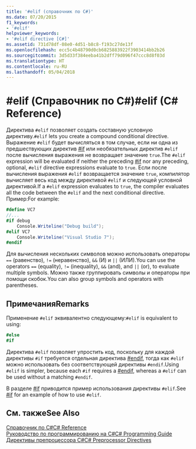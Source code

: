 ```yaml
---
title: '#elif (справочник по C#)'
ms.date: 07/20/2015
f1_keywords:
- '#elif'
helpviewer_keywords:
- '#elif directive [C#]'
ms.assetid: 731d78df-08e0-4d51-b8c8-f193c27de13f
ms.openlocfilehash: ecc5c4b48790d0cb6825883922f3903414bb2b26
ms.sourcegitcommit: 3d5d33f384eeba41b2dff79d096f47ccc8d8f03d
ms.translationtype: HT
ms.contentlocale: ru-RU
ms.lasthandoff: 05/04/2018
---
```

# <a name="elif-c-reference"></a><span data-ttu-id="9843a-102">#elif (Справочник по C#)</span><span class="sxs-lookup"><span data-stu-id="9843a-102">#elif (C# Reference)</span></span>
<span data-ttu-id="9843a-103">Директива `#elif` позволяет создать составную условную директиву.</span><span class="sxs-lookup"><span data-stu-id="9843a-103">`#elif` lets you create a compound conditional directive.</span></span> <span data-ttu-id="9843a-104">Выражение `#elif` будет вычисляться в том случае, если ни одна из предшествующих директив [#if](../../../csharp/language-reference/preprocessor-directives/preprocessor-if.md) или необязательных директив `#elif` после вычисления выражения не возвращает значение `true`.</span><span class="sxs-lookup"><span data-stu-id="9843a-104">The `#elif` expression will be evaluated if neither the preceding [#if](../../../csharp/language-reference/preprocessor-directives/preprocessor-if.md) nor any preceding, optional, `#elif` directive expressions evaluate to `true`.</span></span> <span data-ttu-id="9843a-105">Если после вычисления выражения `#elif` возвращается значение `true`, компилятор вычисляет весь код между директивой `#elif` и следующей условной директивой.</span><span class="sxs-lookup"><span data-stu-id="9843a-105">If a `#elif` expression evaluates to `true`, the compiler evaluates all the code between the `#elif` and the next conditional directive.</span></span> <span data-ttu-id="9843a-106">Пример:</span><span class="sxs-lookup"><span data-stu-id="9843a-106">For example:</span></span>  
  
```csharp
#define VC7  
//...  
#if debug  
    Console.Writeline("Debug build");  
#elif VC7  
    Console.Writeline("Visual Studio 7");  
#endif  
```  
  
 <span data-ttu-id="9843a-107">Для вычисления нескольких символов можно использовать операторы `==` (равенство), `!=` (неравенство), `&&` (И) и `||` (ИЛИ).</span><span class="sxs-lookup"><span data-stu-id="9843a-107">You can use the operators `==` (equality), `!=` (inequality), `&&` (and), and `||` (or), to evaluate multiple symbols.</span></span> <span data-ttu-id="9843a-108">Можно также группировать символы и операторы при помощи скобок.</span><span class="sxs-lookup"><span data-stu-id="9843a-108">You can also group symbols and operators with parentheses.</span></span>  
  
## <a name="remarks"></a><span data-ttu-id="9843a-109">Примечания</span><span class="sxs-lookup"><span data-stu-id="9843a-109">Remarks</span></span>  
 <span data-ttu-id="9843a-110">Применение `#elif` эквивалентно следующему:</span><span class="sxs-lookup"><span data-stu-id="9843a-110">`#elif` is equivalent to using:</span></span>  
  
```csharp
#else  
#if  
```  
  
 <span data-ttu-id="9843a-111">Директива `#elif` позволяет упростить код, поскольку для каждой директивы `#if` требуется отдельная директива [#endif](../../../csharp/language-reference/preprocessor-directives/preprocessor-endif.md), тогда как `#elif` можно использовать без соответствующей директивы `#endif`.</span><span class="sxs-lookup"><span data-stu-id="9843a-111">Using `#elif` is simpler, because each `#if` requires a [#endif](../../../csharp/language-reference/preprocessor-directives/preprocessor-endif.md), whereas a `#elif` can be used without a matching `#endif`.</span></span>  
  
 <span data-ttu-id="9843a-112">В разделе [#if](../../../csharp/language-reference/preprocessor-directives/preprocessor-if.md) приводится пример использования директивы `#elif`.</span><span class="sxs-lookup"><span data-stu-id="9843a-112">See [#if](../../../csharp/language-reference/preprocessor-directives/preprocessor-if.md) for an example of how to use `#elif`.</span></span>  
  
## <a name="see-also"></a><span data-ttu-id="9843a-113">См. также</span><span class="sxs-lookup"><span data-stu-id="9843a-113">See Also</span></span>  
 [<span data-ttu-id="9843a-114">Справочник по C#</span><span class="sxs-lookup"><span data-stu-id="9843a-114">C# Reference</span></span>](../../../csharp/language-reference/index.md)  
 [<span data-ttu-id="9843a-115">Руководство по программированию на C#</span><span class="sxs-lookup"><span data-stu-id="9843a-115">C# Programming Guide</span></span>](../../../csharp/programming-guide/index.md)  
 [<span data-ttu-id="9843a-116">Директивы препроцессора C#</span><span class="sxs-lookup"><span data-stu-id="9843a-116">C# Preprocessor Directives</span></span>](../../../csharp/language-reference/preprocessor-directives/index.md)
